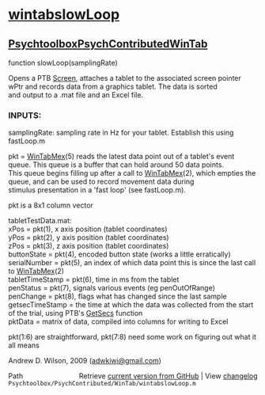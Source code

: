 # [wintabslowLoop](wintabslowLoop)
## [Psychtoolbox](Psychtoolbox)[PsychContributed](PsychContributed)[WinTab](WinTab)

 function slowLoop(samplingRate)  
  
 Opens a PTB [Screen](Screen), attaches a tablet to the associated screen pointer wPtr and records data from a graphics tablet. The data is sorted   
 and output to a .mat file and an Excel file.  
  
###  INPUTS:   
 samplingRate: sampling rate in Hz for your tablet. Establish this using fastLoop.m  
  
 pkt = [WinTabMex](WinTabMex)(5) reads the latest data point out of a tablet's event queue. This queue is a buffer that can hold around 50 data points.  
 This queue begins filling up after a call to [WinTabMex](WinTabMex)(2), which empties the queue, and can be used to record movement data during   
 stimulus presentation in a 'fast loop' (see fastLoop.m).   
  
 pkt is a 8x1 column vector  
  
 tabletTestData.mat:  
           xPos                = pkt(1), x axis position (tablet coordinates)  
           yPos                = pkt(2), y axis position (tablet coordinates)  
           zPos                = pkt(3), z axis position (tablet coordinates)  
           buttonState         = pkt(4), encoded button state (works a little erratically)  
           serialNumber        = pkt(5), an index of which data point this is since the last call to [WinTabMex](WinTabMex)(2)  
           tabletTimeStamp     = pkt(6), time in ms from the tablet  
           penStatus           = pkt(7), signals various events (eg penOutOfRange)  
           penChange           = pkt(8), flags what has changed since the last sample  
           getsecTimeStamp     = the time at which the data was collected from the start of the trial, using PTB's [GetSecs](GetSecs) function  
           pktData             = matrix of data, compiled into columns for writing to Excel  
  
pkt(1:6) are straightforward, pkt(7:8) need some work on figuring out what it all means  
  
Andrew D. Wilson, 2009 (adwkiwi@gmail.com)  




<div class="code_header" style="text-align:right;">
  <span style="float:left;">Path&nbsp;&nbsp;</span> <span class="counter">Retrieve <a href=
  "https://raw.github.com/Psychtoolbox-3/Psychtoolbox-3/beta/Psychtoolbox/PsychContributed/WinTab/wintabslowLoop.m">current version from GitHub</a> | View <a href=
  "https://github.com/Psychtoolbox-3/Psychtoolbox-3/commits/beta/Psychtoolbox/PsychContributed/WinTab/wintabslowLoop.m">changelog</a></span>
</div>
<div class="code">
  <code>Psychtoolbox/PsychContributed/WinTab/wintabslowLoop.m</code>
</div>

